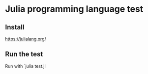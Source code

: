 # Julia programming language test

## Install
https://julialang.org/

## Run the test
Run with `julia test.jl
